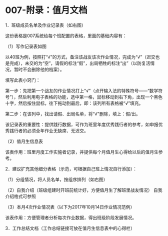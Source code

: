 # 007-附录：值月文档

1．班级成员名单及作业记录表（如右图）

这份表格是007系统给每个班配置的表格，里面的基础内容有：

（1）写作记录表如图

以40班为例，按照打“√”的方式，备注该战友该次作业情况，完成为“√”（迟交也是完成），未交的为“空”，请假的标注“假”，出局牺牲的标注“出”（以防复活情况，暂时不会删除他的档案）。

填写此表小窍门：

第一步：先把第一个战友的作业情况打上“√”（点开输入法的特殊符号——“数学符号”），然后利用电子表格的功能，选中第一格，鼠标移动到右下角，出现一个黑色十字，然后按住鼠标，往下拖动到最后，即：该列所有表格被“√”填充。

第二步：在该列中，找出请假、出局名单，将“√”删除，填上：假/出。

该记录表的重要性：提供践行数据，可作为班里年度优秀践行者的参考，如申报优秀践行者的必须全年作业无缺席、无迟交。

（2）值月生信息表

该表作用：班里月度工作实施者记录，并提供每个月值月生心得给以后的值月生参考。

2．建议扩充其他细分表格（示范，可根据自己班上情况自行添加）：

（1）分组情况，将人员名单，按组序排列（如右图）

（2）自我介绍（班级组建时开班前统计好，方便值月生了解班里战友情况）
自我介绍格式可参照

（3）本月4次作业情况表（以下为2017年10月14日作业情况范例）

该表作用：方便管理者分析每次作业数据，得出班级阶段发展情况。

3．工作总结文档（工作总结链接可放在值月生信息表中的心得栏）
